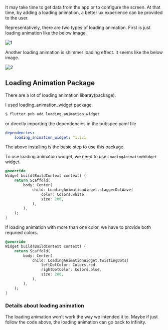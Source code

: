 It may take time to get data from the app or to configure the screen. At that time, by adding a loading animation, a better ux experience can be provided to the user.

Representatively, there are two types of loading animation. First is just loading animation like the below image.

![1](https://github.com/jinscodes/Blog_nextJS/assets/87598134/a6ee9303-b077-47ee-8bc4-2d31eb3fdbf3)

Another loading animation is shimmer loading effect. It seems like the below image.

![2](https://github.com/jinscodes/Blog_nextJS/assets/87598134/6a3bb980-c6fa-4341-bcea-8b310ee7f7da)

## Loading Animation Package
There are a lot of loading animation libaray(package). 

I used loading_animation_widget package.

[](https://pub.dev/packages/loading_animation_widget)

```bash
$ flutter pub add loading_animation_widget
```

or directly importing the dependencies in the pubspec.yaml file

```yaml
dependencies: 
	loading_animation_widget: ^1.2.1
```
The above installing is the basic step to use this package.

To use loading animation widget, we need to use `LoadingAnimationWidget` widget. 

```dart
@override
Widget build(BuildContext context) {
	return Scaffold(
		body: Center(
			child: LoadingAnimationWidget.staggerDotWave(
				color: Colors.white,
				size: 200,
			),
		),
	);
}
```

If loading animation with more than one color, we have to provide both requried colors.

```dart
@override
Widget build(BuildContext context) {
	return Scaffold(
		body: Center(
			child: LoadingAnimationWidget.twistingDots(
				leftDotColor: Colors.red,
				rightDotColor: Colors.blue,
				size: 200,
			),
		),
	);
}
```

### Details about loading animation
The loading animation won't work the way we intended it to. Maybe if just follow the code above, the loading animation can go back to infinity.